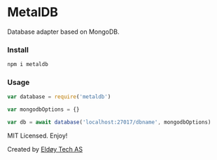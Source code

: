 # MetalDB

Database adapter based on MongoDB.

### Install

```sh
npm i metaldb
```

### Usage

```js
var database = require('metaldb')

var mongodbOptions = {}

var db = await database('localhost:27017/dbname', mongodbOptions)
```

MIT Licensed. Enjoy!

Created by [Eldøy Tech AS](https://eldoy.com)
